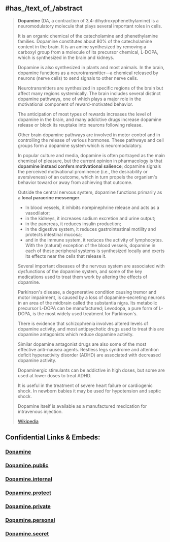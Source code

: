 
## #has_/text_of_/abstract 


> **Dopamine** (DA, a contraction of 3,4-dihydroxyphenethylamine) 
> is a neuromodulatory molecule that plays several important roles in cells. 
> 
> It is an organic chemical of the catecholamine and phenethylamine families. 
> Dopamine constitutes about 80% of the catecholamine content in the brain. 
> It is an amine synthesized by removing a carboxyl group from a molecule of its precursor chemical, L-DOPA, 
> which is synthesized in the brain and kidneys. 
> 
> Dopamine is also synthesized in plants and most animals. 
> In the brain, dopamine functions as a neurotransmitter—a chemical released by neurons (nerve cells) 
> to send signals to other nerve cells. 
> 
> Neurotransmitters are synthesized in specific regions of the brain but affect many regions systemically. 
> The brain includes several distinct dopamine pathways, 
> one of which plays a major role in the motivational component of reward-motivated behavior. 
> 
> The anticipation of most types of rewards increases the level of dopamine in the brain, 
> and many addictive drugs increase dopamine release or block its reuptake into neurons following release. 
> 
> Other brain dopamine pathways are involved in motor control and in controlling the release of various hormones. 
> These pathways and cell groups form a dopamine system which is neuromodulatory.
>
> In popular culture and media, dopamine is often portrayed as the main chemical of pleasure, 
> but the current opinion in pharmacology is that __dopamine instead confers motivational salience__; 
> dopamine signals the perceived motivational prominence (i.e., the desirability or aversiveness) of an outcome, 
> which in turn propels the organism's behavior toward or away from achieving that outcome.
>
> Outside the central nervous system, dopamine functions primarily as a __local paracrine messenger__. 
> - In blood vessels, it inhibits norepinephrine release and acts as a vasodilator; 
> - in the kidneys, it increases sodium excretion and urine output; 
> - in the pancreas, it reduces insulin production; 
> - in the digestive system, it reduces gastrointestinal motility and protects intestinal mucosa; 
> - and in the immune system, it reduces the activity of lymphocytes. 
> With the (natural) exception of the blood vessels, 
> dopamine in each of these peripheral systems is synthesized locally and exerts its effects near the cells that release it.
>
> Several important diseases of the nervous system are associated with dysfunctions of the dopamine system, 
> and some of the key medications used to treat them work by altering the effects of dopamine. 
> 
> Parkinson's disease, a degenerative condition causing tremor and motor impairment, 
> is caused by a loss of dopamine-secreting neurons in an area of the midbrain called the substantia nigra. 
> Its metabolic precursor L-DOPA can be manufactured; Levodopa, a pure form of L-DOPA, 
> is the most widely used treatment for Parkinson's. 
> 
> There is evidence that schizophrenia involves altered levels of dopamine activity, 
> and most antipsychotic drugs used to treat this are dopamine antagonists which reduce dopamine activity. 
> 
> Similar dopamine antagonist drugs are also some of the most effective anti-nausea agents. 
> Restless legs syndrome and attention deficit hyperactivity disorder (ADHD) 
> are associated with decreased dopamine activity. 
> 
> Dopaminergic stimulants can be addictive in high doses, but some are used at lower doses to treat ADHD. 
> 
> It is useful in the treatment of severe heart failure or cardiogenic shock. 
> In newborn babies it may be used for hypotension and septic shock.
>
> Dopamine itself is available as a manufactured medication for intravenous injection. 
> 
> [Wikipedia](https://en.wikipedia.org/wiki/Dopamine)






## Confidential Links & Embeds: 

### [Dopamine](/_Standards/chemic/organic/Biochemistry/Hormone/Dopamine.md) 

### [Dopamine.public](/_public/chemic/organic/Biochemistry/Hormone/Dopamine.public.md) 

### [Dopamine.internal](/_internal/chemic/organic/Biochemistry/Hormone/Dopamine.internal.md) 

### [Dopamine.protect](/_protect/chemic/organic/Biochemistry/Hormone/Dopamine.protect.md) 

### [Dopamine.private](/_private/chemic/organic/Biochemistry/Hormone/Dopamine.private.md) 

### [Dopamine.personal](/_personal/chemic/organic/Biochemistry/Hormone/Dopamine.personal.md) 

### [Dopamine.secret](/_secret/chemic/organic/Biochemistry/Hormone/Dopamine.secret.md)

